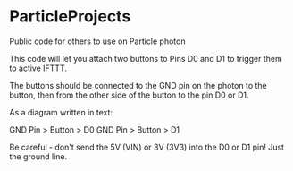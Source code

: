 # ParticleProjects
Public code for others to use on Particle photon

This code will let you attach two buttons to Pins D0 and D1 to trigger them to active IFTTT.

The buttons should be connected to the GND pin on the photon to the button, 
then from the other side of the button to the pin D0 or D1.


As a diagram written in text:
 
 GND Pin > Button > D0
 GND Pin > Button > D1
 
 Be careful - don't send the 5V (VIN) or 3V (3V3) into the D0 or D1 pin! Just the ground line.
